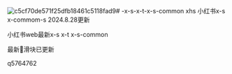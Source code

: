 ![c5cf70de571f25dfb18461c5118fad9](https://github.com/user-attachments/assets/63210bdf-8de1-4d21-aef6-1a81f7e6475c)# -x-s-x-t-x-s-common
xhs  小红书x-s x-commom-s 2024.8.28更新

小红书web最新x-s x-t x-s-common

最新🍠滑块已更新




q5764762
